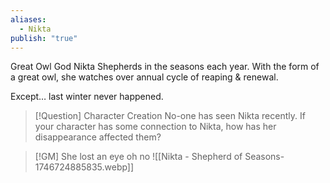 ```yaml
---
aliases:
  - Nikta
publish: "true"
---
```

Great Owl God Nikta Shepherds in the seasons each year. With the form of a great owl, she watches over annual cycle of reaping & renewal.

Except… last winter never happened. 

> [!Question] Character Creation
> No-one has seen Nikta recently. If your character has some connection to Nikta, how has her disappearance affected them?

> [!GM] She lost an eye oh no
> ![[Nikta - Shepherd of Seasons-1746724885835.webp]]
